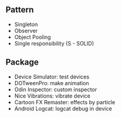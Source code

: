 ## Pattern
- Singleton
- Observer
- Object Pooling
- Single responsibility (S - SOLID)

## Package
- Device Simulator: test devices
- DOTweenPro: make animation
- Odin Inspector: custom inspector
- Nice Vibrations: vibrate device
- Cartoon FX Remaster: effects by particle
- Android Logcat: logcat debug in device
